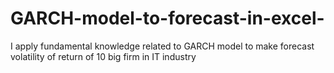 # GARCH-model-to-forecast-in-excel-
I apply fundamental knowledge related to GARCH model to make forecast volatility of return of 10 big firm in IT industry
